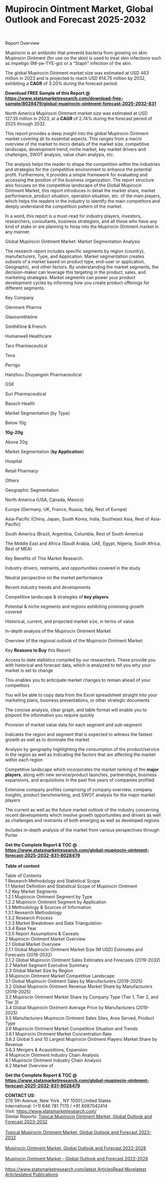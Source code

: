 <h1>Mupirocin Ointment Market, Global Outlook and Forecast 2025-2032</h1><br/><p>Report Overview</p><p>Mupirocin is an antibiotic that prevents bacteria from growing on skin. Mupirocin Ointment (for use on the skin) is used to treat skin infections such as impetigo (IM-pe-TYE-go) or a "Staph" infection of the skin.</p><p>The global Mupirocin Ointment market size was estimated at USD 463 million in 2023 and is projected to reach USD 614.75 million by 2032, exhibiting a <strong>CAGR</strong> of 3.20% during the forecast period.</p><p><strong>Download FREE Sample of this Report @ <a href="https://www.statsmarketresearch.com/download-free-sample/8028479/global-mupirocin-ointment-forecast-2025-2032-831">https://www.statsmarketresearch.com/download-free-sample/8028479/global-mupirocin-ointment-forecast-2025-2032-831</a></strong></p><p>North America Mupirocin Ointment market size was estimated at USD 127.35 million in 2023, at a <strong>CAGR</strong> of 2.74% during the forecast period of 2025 through 2032.</p><p>This report provides a deep insight into the global Mupirocin Ointment market covering all its essential aspects. This ranges from a macro overview of the market to micro details of the market size, competitive landscape, development trend, niche market, key market drivers and challenges, SWOT analysis, value chain analysis, etc.</p><p>The analysis helps the reader to shape the competition within the industries and strategies for the competitive environment to enhance the potential profit. Furthermore, it provides a simple framework for evaluating and accessing the position of the business organization. The report structure also focuses on the competitive landscape of the Global Mupirocin Ointment Market, this report introduces in detail the market share, market performance, product situation, operation situation, etc. of the main players, which helps the readers in the industry to identify the main competitors and deeply understand the competition pattern of the market.</p><p>In a word, this report is a must-read for industry players, investors, researchers, consultants, business strategists, and all those who have any kind of stake or are planning to foray into the Mupirocin Ointment market in any manner.</p><p>Global Mupirocin Ointment Market: Market Segmentation Analysis</p><p>The research report includes specific segments by region (country), manufacturers, Type, and Application. Market segmentation creates subsets of a market based on product type, end-user or application, Geographic, and other factors. By understanding the market segments, the decision-maker can leverage this targeting in the product, sales, and marketing strategies. Market segments can power your product development cycles by informing how you create product offerings for different segments.</p><p>Key Company</p><p>Glenmark Pharms</p><p>Glaxosmithkline</p><p>SmithKline & French</p><p>Humanwell Healthcare</p><p>Taro Pharmaceutical</p><p>Teva</p><p>Perrigo</p><p>Hanzhou Zhuyangxin Pharmaceutical</p><p>GSK</p><p>Sun Pharmaceutical</p><p>Bausch Health</p><p>Market Segmentation (by Type)</p><p>Below 10g</p><p><strong>10g-20g</strong></p><p>Above 20g</p><p>Market Segmentation (<strong>by Application</strong>)</p><p>Hospital</p><p>Retail Pharmacy</p><p>Others</p><p>Geographic Segmentation</p><p>North America (USA, Canada, Mexico)</p><p>Europe (Germany, UK, France, Russia, Italy, Rest of Europe)</p><p>Asia-Pacific (China, Japan, South Korea, India, Southeast Asia, Rest of Asia-Pacific)</p><p>South America (Brazil, Argentina, Columbia, Rest of South America)</p><p>The Middle East and Africa (Saudi Arabia, UAE, Egypt, Nigeria, South Africa, Rest of MEA)</p><p>Key Benefits of This Market Research:</p><p>Industry drivers, restraints, and opportunities covered in the study</p><p>Neutral perspective on the market performance</p><p>Recent industry trends and developments</p><p>Competitive landscape & strategies of <strong>key players</strong></p><p>Potential & niche segments and regions exhibiting promising growth covered</p><p>Historical, current, and projected market size, in terms of value</p><p>In-depth analysis of the Mupirocin Ointment Market</p><p>Overview of the regional outlook of the Mupirocin Ointment Market:</p><p>Key <strong>Reasons to Buy</strong> this Report:</p><p>Access to date statistics compiled by our researchers. These provide you with historical and forecast data, which is analyzed to tell you why your market is set to change</p><p>This enables you to anticipate market changes to remain ahead of your competitors</p><p>You will be able to copy data from the Excel spreadsheet straight into your marketing plans, business presentations, or other strategic documents</p><p>The concise analysis, clear graph, and table format will enable you to pinpoint the information you require quickly</p><p>Provision of market value data for each segment and sub-segment</p><p>Indicates the region and segment that is expected to witness the fastest growth as well as to dominate the market</p><p>Analysis by geography highlighting the consumption of the product/service in the region as well as indicating the factors that are affecting the market within each region</p><p>Competitive landscape which incorporates the market ranking of the <strong>major players</strong>, along with new service/product launches, partnerships, business expansions, and acquisitions in the past five years of companies profiled</p><p>Extensive company profiles comprising of company overview, company insights, product benchmarking, and SWOT analysis for the major market players</p><p>The current as well as the future market outlook of the industry concerning recent developments which involve growth opportunities and drivers as well as challenges and restraints of both emerging as well as developed regions</p><p>Includes in-depth analysis of the market from various perspectives through Porter</p><div><b>Get the Complete Report & TOC @ <a href="https://www.statsmarketresearch.com/global-mupirocin-ointment-forecast-2025-2032-831-8028479">https://www.statsmarketresearch.com/global-mupirocin-ointment-forecast-2025-2032-831-8028479</a></b></div><br><b>Table of content</b><p>Table of Contents<br />1 Research Methodology and Statistical Scope<br />1.1 Market Definition and Statistical Scope of Mupirocin Ointment<br />1.2 Key Market Segments<br />1.2.1 Mupirocin Ointment Segment by Type<br />1.2.2 Mupirocin Ointment Segment by Application<br />1.3 Methodology & Sources of Information<br />1.3.1 Research Methodology<br />1.3.2 Research Process<br />1.3.3 Market Breakdown and Data Triangulation<br />1.3.4 Base Year<br />1.3.5 Report Assumptions & Caveats<br />2 Mupirocin Ointment Market Overview<br />2.1 Global Market Overview<br />2.1.1 Global Mupirocin Ointment Market Size (M USD) Estimates and Forecasts (2019-2032)<br />2.1.2 Global Mupirocin Ointment Sales Estimates and Forecasts (2019-2032)<br />2.2 Market Segment Executive Summary<br />2.3 Global Market Size by Region<br />3 Mupirocin Ointment Market Competitive Landscape<br />3.1 Global Mupirocin Ointment Sales by Manufacturers (2019-2025)<br />3.2 Global Mupirocin Ointment Revenue Market Share by Manufacturers (2019-2025)<br />3.3 Mupirocin Ointment Market Share by Company Type (Tier 1, Tier 2, and Tier 3)<br />3.4 Global Mupirocin Ointment Average Price by Manufacturers (2019-2025)<br />3.5 Manufacturers Mupirocin Ointment Sales Sites, Area Served, Product Type<br />3.6 Mupirocin Ointment Market Competitive Situation and Trends<br />3.6.1 Mupirocin Ointment Market Concentration Rate<br />3.6.2 Global 5 and 10 Largest Mupirocin Ointment Players Market Share by Revenue<br />3.6.3 Mergers & Acquisitions, Expansion<br />4 Mupirocin Ointment Industry Chain Analysis<br />4.1 Mupirocin Ointment Industry Chain Analysis<br />4.2 Market Overview of<br><div><b>Get the Complete Report & TOC @ <a href="https://www.statsmarketresearch.com/global-mupirocin-ointment-forecast-2025-2032-831-8028479">https://www.statsmarketresearch.com/global-mupirocin-ointment-forecast-2025-2032-831-8028479</a></b></div></p> <b>CONTACT US:</b><br>276 5th Avenue, New York , NY 10001,United States<br>International: (+1) 646 781 7170 / +91 8087042414<br>Visit: <a href="https://www.statsmarketresearch.com/">https://www.statsmarketresearch.com/</a><br>Similar Reports: <a href="https://www.statsmarketresearch.com/global-mupirocin-ointment-forecast-2025-2032-831-8028479">Topical Mupirocin Ointment Market, Global Outlook and Forecast 2023-2032</a><br/><br/><a href="https://www.statsmarketresearch.com/global-mupirocin-ointment-forecast-2025-2032-831-8028479">Topical Mupirocin Ointment Market, Global Outlook and Forecast 2023-2032</a><br/><br/><a href="https://www.statsmarketresearch.com/global-mupirocin-ointment-forecast-2025-2032-831-8028479">Mupirocin Ointment Market, Global Outlook and Forecast 2022-2028</a><br/><br/><a href="https://www.statsmarketresearch.com/global-mupirocin-ointment-forecast-2025-2032-831-8028479">Mupirocin Ointment Market - Global Outlook and Forecast 2022-2028</a><br/><br/><a href="https://gyeongbokgung.com">https://www.statsmarketresearch.com/</a><a href="https://hallyeomaritime.com">latest Articles</a><a href="https://jingwansa.com">Read More</a><a href=https://nguoiviet.jp/">latest Articles</a><a href="https://www.intelmarketresearch.com/">latest Publications</a>